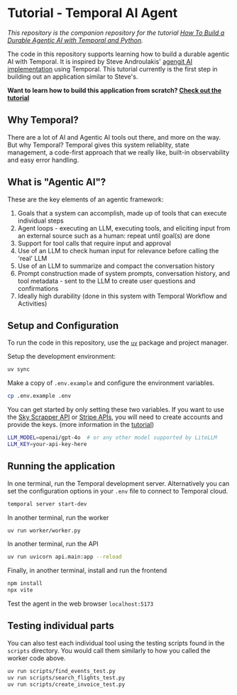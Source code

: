 # Tutorial - Temporal AI Agent

_This repository is the companion repository for the tutorial [How To Build a Durable Agentic AI with Temporal and Python](https://learn.temporal.io/tutorials/ai/durable-ai-agent/)._

The code in this repository supports learning how to build a durable agentic AI with Temporal.
It is inspired by Steve Androulakis' [agengit AI implementation](https://github.com/temporal-community/temporal-ai-agent/) using Temporal.
This tutorial currently is the first step in building out an application similar to Steve's.

**Want to learn how to build this application from scratch?
[Check out the tutorial](https://learn.temporal.io/tutorials/ai/durable-ai-agent/)**

## Why Temporal?
There are a lot of AI and Agentic AI tools out there, and more on the way. 
But why Temporal? 
Temporal gives this system reliablity, state management, a code-first approach that we really like, built-in observability and easy error handling.

## What is "Agentic AI"?
These are the key elements of an agentic framework:
1. Goals that a system can accomplish, made up of tools that can execute individual steps
2. Agent loops - executing an LLM, executing tools, and eliciting input from an external source such as a human: repeat until goal(s) are done
3. Support for tool calls that require input and approval
4. Use of an LLM to check human input for relevance before calling the 'real' LLM
5. Use of an LLM to summarize and compact the conversation history
6. Prompt construction made of system prompts, conversation history, and tool metadata - sent to the LLM to create user questions and confirmations
7. Ideally high durability (done in this system with Temporal Workflow and Activities)

## Setup and Configuration

To run the code in this repository, use the [`uv`](https://docs.astral.sh/uv/) package and project manager.

Setup the development environment:

```bash
uv sync
```

Make a copy of `.env.example` and configure the environment variables.

```bash
cp .env.example .env
```

You can get started by only setting these two variables. 
If you want to use the [Sky Scrapper API](https://rapidapi.com/apiheya/api/sky-scrapper) or [Stripe APIs](https://stripe.com/lp/start-now), you will need to create accounts and provide the keys.
(more information in the [tutorial](#))

```bash
LLM_MODEL=openai/gpt-4o  # or any other model supported by LiteLLM
LLM_KEY=your-api-key-here
```

## Running the application

In one terminal, run the Temporal development server.
Alternatively you can set the configuration options in your `.env` file to connect to Temporal cloud.

```bash
temporal server start-dev
```

In another terminal, run the worker

```bash
uv run worker/worker.py
```

In another terminal, run the API

```bash
uv run uvicorn api.main:app --reload
```

Finally, in another terminal, install and run the frontend

```bash
npm install
npx vite
```

Test the agent in the web browser `localhost:5173`

## Testing individual parts

You can also test each individual tool using the testing scripts found in the `scripts` directory.
You would call them similarly to how you called the worker code above.

```bash
uv run scripts/find_events_test.py
uv run scripts/search_flights_test.py
uv run scripts/create_invoice_test.py
```
